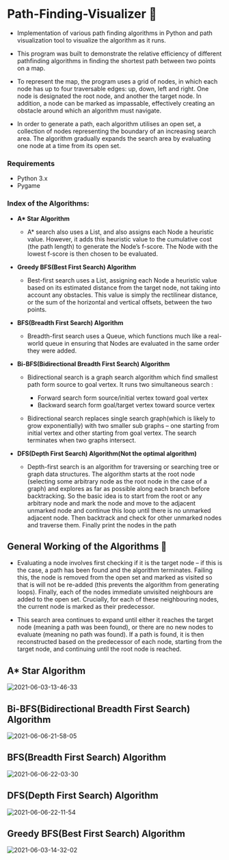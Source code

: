 # Path-Finding-Visualizer 👀
* Implementation of various path finding algorithms in Python and path visualization tool to visualize the algorithm as it runs.

* This program was built to demonstrate the relative efficiency of different pathfinding algorithms in finding the shortest path between two points on a map.

* To represent the map, the program uses a grid of nodes, in which each node has up to four traversable edges: up, down, left and right. One node is designated the root node, and another the target node. In addition, a node can be marked as impassable, effectively creating an obstacle around which an algorithm must navigate.

* In order to generate a path, each algorithm utilises an open set, a collection of nodes representing the boundary of an increasing search area. The algorithm gradually expands the search area by evaluating one node at a time from its open set.




### Requirements
* Python 3.x
* Pygame

### Index of the Algorithms:

* **A\* Star Algorithm**

    * A* search also uses a List, and also assigns each Node a heuristic value. However, it adds this heuristic value to the cumulative cost (the path length) to generate the Node’s f-score. The Node with the lowest f-score is then chosen to be evaluated.


* **Greedy BFS(Best First Search) Algorithm**

    * Best-first search uses a List, assigning each Node a heuristic value based on its estimated distance from the target node, not taking into account any obstacles. This value is simply the rectilinear distance, or the sum of the horizontal and vertical offsets, between the two points.

* **BFS(Breadth First Search) Algorithm**

    * Breadth-first search uses a Queue, which functions much like a real-world queue in ensuring that Nodes are evaluated in the same order they were added.

* **Bi-BFS(Bidirectional Breadth First Search) Algorithm**

    * Bidirectional search is a graph search algorithm which find smallest path form source to goal vertex. It runs two simultaneous search :

        * Forward search form source/initial vertex toward goal vertex
        * Backward search form goal/target vertex toward source vertex

    * Bidirectional search replaces single search graph(which is likely to grow exponentially) with two smaller sub graphs – one starting from initial vertex and other starting from goal vertex. The search terminates when two graphs intersect.


* **DFS(Depth First Search) Algorithm(Not the optimal algorithm)**

    * Depth-first search is an algorithm for traversing or searching tree or graph data structures. The algorithm starts at the root node (selecting some arbitrary node as the root node in the case of a graph) and explores as far as possible along each branch before backtracking. So the basic idea is to start from the root or any arbitrary node and mark the node and move to the adjacent unmarked node and continue this loop until there is no unmarked adjacent node. Then backtrack and check for other unmarked nodes and traverse them. Finally print the nodes in the path

## General Working of the Algorithms 👾

* Evaluating a node involves first checking if it is the target node – if this is the case, a path has been found and the algorithm terminates. Failing this, the node is removed from the open set and marked as visited so that is will not be re-added (this prevents the algorithm from generating loops). Finally, each of the nodes immediate unvisited neighbours are added to the open set. Crucially, for each of these neighbouring nodes, the current node is marked as their predecessor.

* This search area continues to expand until either it reaches the target node (meaning a path was been found), or there are no new nodes to evaluate (meaning no path was found). If a path is found, it is then reconstructed based on the predecessor of each node, starting from the target node, and continuing until the root node is reached.


## A* Star Algorithm
![2021-06-03-13-46-33](https://user-images.githubusercontent.com/53933590/120613311-bf052280-c473-11eb-9ad5-ebe276b05fac.gif)


## Bi-BFS(Bidirectional Breadth First Search) Algorithm
![2021-06-06-21-58-05](https://user-images.githubusercontent.com/53933590/120932256-ae260c80-c712-11eb-92e7-2a68e1b21a2c.gif)


## BFS(Breadth First Search) Algorithm
![2021-06-06-22-03-30](https://user-images.githubusercontent.com/53933590/120932409-3c01f780-c713-11eb-8456-460f4cea0952.gif)


## DFS(Depth First Search) Algorithm
![2021-06-06-22-11-54](https://user-images.githubusercontent.com/53933590/120932692-715b1500-c714-11eb-8209-0138e2094f51.gif)


## Greedy BFS(Best First Search) Algorithm
![2021-06-03-14-32-02](https://user-images.githubusercontent.com/53933590/120618387-a814ff00-c478-11eb-8c0f-26aa73285b2b.gif)
